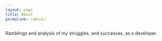 ```yaml
---
layout: page
title: About
permalink: /about/
---
```


Ramblings and analysis of my struggles, and successes, as a developer.